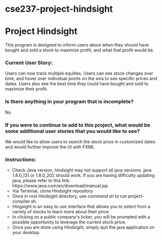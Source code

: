 # cse237-project-hindsight
<h1>Project Hindsight</h1>
<p>This program is designed to inform users about when they should have bought and sold a stock to maximize profit, and what that profit would be.</p>

<h3>Current User Story:</h3>
<p> Users can now track multiple equities. Users can see stock changes over time, and hover over individual points on the axis to see specific prices and dates. Users also see the best time they could have bought and sold to maximize their profit. </p>

<h3>Is there anything in your program that is incomplete? </h3>
<p>No</p>
<h3>If you were to continue to add to this project, what would be some additional user stories that you would like to see?</h3>
<p>We would like to allow users to search the stock price in customized dates and would further improve the UI with FXML </p>

<h3>Instructions:</h3>
<ul type="circle">
  <li>Check Java version, hindsight may not support all java versions. java 1.8.0_131 or 1.8.0_202 should work. If you are having difficulty updating java, please refer to this link: https://www.java.com/en/download/manual.jsp</li>
  <li>Via Terminal, clone Hindsight repository</li>
  <li>Once in root Hindsight directory, use command sh to run project-compiler.sh.</li>
  <li>Hingsight is an easy to use interface that allows you to select from a variety of stocks to learn more about their price.</li>
  <li>In clicking on a public company's ticker, you will be prompted with a possible opportunity to leverage the current stock price.</li>
  <li>Once you are done using Hindsight, simply quit the java application on your desktop.</li>
</ul>
